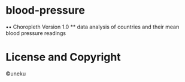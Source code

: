 # blood-pressure
•• Choropleth Version 1.0 **
data analysis of countries and their mean blood pressure readings


# License and Copyright
©uneku
